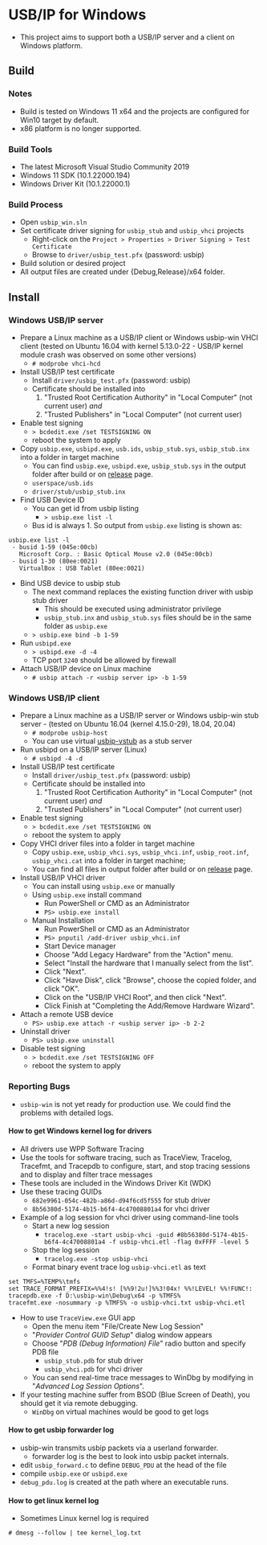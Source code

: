 # USB/IP for Windows

- This project aims to support both a USB/IP server and a client on Windows platform.


## Build

### Notes
- Build is tested on Windows 11 x64 and the projects are configured for Win10 target by default.
- x86 platform is no longer supported.

### Build Tools
- The latest Microsoft Visual Studio Community 2019
- Windows 11 SDK (10.1.22000.194)
- Windows Driver Kit (10.1.22000.1)

### Build Process
- Open `usbip_win.sln`
- Set certificate driver signing for `usbip_stub` and `usbip_vhci` projects
  - Right-click on the `Project > Properties > Driver Signing > Test Certificate`
  - Browse to `driver/usbip_test.pfx` (password: usbip)
- Build solution or desired project
- All output files are created under {Debug,Release}/x64 folder.

## Install

### Windows USB/IP server
- Prepare a Linux machine as a USB/IP client or Windows usbip-win VHCI client (tested on Ubuntu 16.04 with kernel 5.13.0-22 - USB/IP kernel module crash was observed on some other versions)
  - `# modprobe vhci-hcd`
- Install USB/IP test certificate
  - Install `driver/usbip_test.pfx` (password: usbip)
  - Certificate should be installed into
    1. "Trusted Root Certification Authority" in "Local Computer" (not current user) *and*
    2. "Trusted Publishers" in "Local Computer" (not current user)
- Enable test signing
  - `> bcdedit.exe /set TESTSIGNING ON`
  - reboot the system to apply
- Copy `usbip.exe`, `usbipd.exe`, `usb.ids`, `usbip_stub.sys`, `usbip_stub.inx` into a folder in target machine
  - You can find `usbip.exe`, `usbipd.exe`, `usbip_stub.sys` in the output folder after build or on [release](https://github.com/vadimgrn/usbip-win/releases) page.
  - `userspace/usb.ids`
  - `driver/stub/usbip_stub.inx`
- Find USB Device ID
  - You can get id from usbip listing
    - `> usbip.exe list -l`
  - Bus id is always 1. So output from `usbip.exe` listing is shown as:
```
usbip.exe list -l
 - busid 1-59 (045e:00cb)
   Microsoft Corp. : Basic Optical Mouse v2.0 (045e:00cb)
 - busid 1-30 (80ee:0021)
   VirtualBox : USB Tablet (80ee:0021)
```
- Bind USB device to usbip stub
  - The next command replaces the existing function driver with usbip stub driver
    - This should be executed using administrator privilege
    - `usbip_stub.inx` and `usbip_stub.sys` files should be in the same folder as `usbip.exe`
  - `> usbip.exe bind -b 1-59`
- Run `usbipd.exe`
  - `> usbipd.exe -d -4`
  - TCP port `3240` should be allowed by firewall
- Attach USB/IP device on Linux machine
  - `# usbip attach -r <usbip server ip> -b 1-59`

### Windows USB/IP client
- Prepare a Linux machine as a USB/IP server or Windows usbip-win stub server - (tested on Ubuntu 16.04 (kernel 4.15.0-29), 18.04, 20.04)
  - `# modprobe usbip-host`
  - You can use virtual [usbip-vstub](https://github.com/vadimgrn/usbip-vstub) as a stub server
- Run usbipd on a USB/IP server (Linux)
  - `# usbipd -4 -d`
- Install USB/IP test certificate
  - Install `driver/usbip_test.pfx` (password: usbip)
  - Certificate should be installed into
    1. "Trusted Root Certification Authority" in "Local Computer" (not current user) *and*
    2. "Trusted Publishers" in "Local Computer" (not current user)
- Enable test signing
  - `> bcdedit.exe /set TESTSIGNING ON`
  - reboot the system to apply
- Copy VHCI driver files into a folder in target machine
  - Copy `usbip.exe`, `usbip_vhci.sys`, `usbip_vhci.inf`, `usbip_root.inf`, `usbip_vhci.cat` into a folder in target machine;
  - You can find all files in output folder after build or on [release](https://github.com/vadimgrn/usbip-win/releases) page.
- Install USB/IP VHCI driver
  - You can install using `usbip.exe` or manually
  - Using `usbip.exe` install command
    - Run PowerShell or CMD as an Administrator
    - `PS> usbip.exe install`
  - Manual Installation
    - Run PowerShell or CMD as an Administrator
    - `PS> pnputil /add-driver usbip_vhci.inf`
    - Start Device manager
    - Choose "Add Legacy Hardware" from the "Action" menu.
    - Select "Install the hardware that I manually select from the list".
    - Click "Next".
    - Click "Have Disk", click "Browse", choose the copied folder, and click "OK".
    - Click on the "USB/IP VHCI Root", and then click "Next".
    - Click Finish at "Completing the Add/Remove Hardware Wizard".
- Attach a remote USB device
  - `PS> usbip.exe attach -r <usbip server ip> -b 2-2`
- Uninstall driver
  - `PS> usbip.exe uninstall`
- Disable test signing
  - `> bcdedit.exe /set TESTSIGNING OFF`
  - reboot the system to apply

### Reporting Bugs
- `usbip-win` is not yet ready for production use. We could find the problems with detailed logs.

#### How to get Windows kernel log for drivers
- All drivers use WPP Software Tracing
- Use the tools for software tracing, such as TraceView, Tracelog, Tracefmt, and Tracepdb to configure, start, and stop tracing sessions and to display and filter trace messages
- These tools are included in the Windows Driver Kit (WDK)
- Use these tracing GUIDs
  - `682e9961-054c-482b-a86d-d94f6cd5f555` for stub driver
  - `8b56380d-5174-4b15-b6f4-4c47008801a4` for vhci driver
- Example of a log session for vhci driver using command-line tools
  - Start a new log session
    - `tracelog.exe -start usbip-vhci -guid #8b56380d-5174-4b15-b6f4-4c47008801a4 -f usbip-vhci.etl -flag 0xFFFF -level 5`
  - Stop the log session
    - `tracelog.exe -stop usbip-vhci`
  - Format binary event trace log `usbip-vhci.etl` as text
```
set TMFS=%TEMP%\tmfs
set TRACE_FORMAT_PREFIX=%%4!s! [%%9!2u!]%%3!04x! %%!LEVEL! %%!FUNC!:
tracepdb.exe -f D:\usbip-win\Debug\x64 -p %TMFS%
tracefmt.exe -nosummary -p %TMFS% -o usbip-vhci.txt usbip-vhci.etl
```
- How to use `TraceView.exe` GUI app
  - Open the menu item "File/Create New Log Session"
  - \"*Provider Control GUID Setup*\" dialog window appears
  - Choose \"*PDB (Debug Information) File*\" radio button and specify PDB file
    - `usbip_stub.pdb` for stub driver
    - `usbip_vhci.pdb` for vhci driver
  - You can send real-time trace messages to WinDbg by modifying in \"*Advanced Log Session Options*\".
- If your testing machine suffer from BSOD (Blue Screen of Death), you should get it via remote debugging.
  - `WinDbg` on virtual machines would be good to get logs

#### How to get usbip forwarder log
- usbip-win transmits usbip packets via a userland forwarder.
  - forwarder log is the best to look into usbip packet internals.
- edit `usbip_forward.c` to define `DEBUG_PDU` at the head of the file
- compile `usbip.exe` or `usbipd.exe`
- `debug_pdu.log` is created at the path where an executable runs.

#### How to get linux kernel log
- Sometimes Linux kernel log is required
```
# dmesg --follow | tee kernel_log.txt
```
